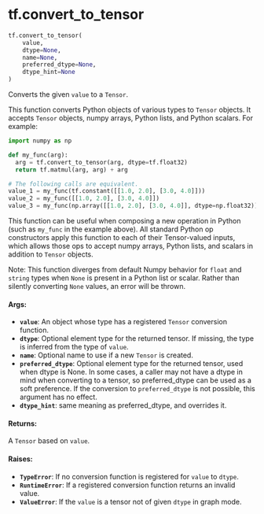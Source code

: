 <div itemscope itemtype="http://developers.google.com/ReferenceObject">
<meta itemprop="name" content="tf.convert_to_tensor" />
<meta itemprop="path" content="Stable" />
</div>

# tf.convert_to_tensor

``` python
tf.convert_to_tensor(
    value,
    dtype=None,
    name=None,
    preferred_dtype=None,
    dtype_hint=None
)
```

Converts the given `value` to a `Tensor`.

This function converts Python objects of various types to `Tensor`
objects. It accepts `Tensor` objects, numpy arrays, Python lists,
and Python scalars. For example:

```python
import numpy as np

def my_func(arg):
  arg = tf.convert_to_tensor(arg, dtype=tf.float32)
  return tf.matmul(arg, arg) + arg

# The following calls are equivalent.
value_1 = my_func(tf.constant([[1.0, 2.0], [3.0, 4.0]]))
value_2 = my_func([[1.0, 2.0], [3.0, 4.0]])
value_3 = my_func(np.array([[1.0, 2.0], [3.0, 4.0]], dtype=np.float32))
```

This function can be useful when composing a new operation in Python
(such as `my_func` in the example above). All standard Python op
constructors apply this function to each of their Tensor-valued
inputs, which allows those ops to accept numpy arrays, Python lists,
and scalars in addition to `Tensor` objects.

Note: This function diverges from default Numpy behavior for `float` and
  `string` types when `None` is present in a Python list or scalar. Rather
  than silently converting `None` values, an error will be thrown.

#### Args:

* <b>`value`</b>: An object whose type has a registered `Tensor` conversion function.
* <b>`dtype`</b>: Optional element type for the returned tensor. If missing, the type
    is inferred from the type of `value`.
* <b>`name`</b>: Optional name to use if a new `Tensor` is created.
* <b>`preferred_dtype`</b>: Optional element type for the returned tensor, used when
    dtype is None. In some cases, a caller may not have a dtype in mind when
    converting to a tensor, so preferred_dtype can be used as a soft
    preference.  If the conversion to `preferred_dtype` is not possible, this
    argument has no effect.
* <b>`dtype_hint`</b>: same meaning as preferred_dtype, and overrides it.


#### Returns:

A `Tensor` based on `value`.


#### Raises:

* <b>`TypeError`</b>: If no conversion function is registered for `value` to `dtype`.
* <b>`RuntimeError`</b>: If a registered conversion function returns an invalid value.
* <b>`ValueError`</b>: If the `value` is a tensor not of given `dtype` in graph mode.